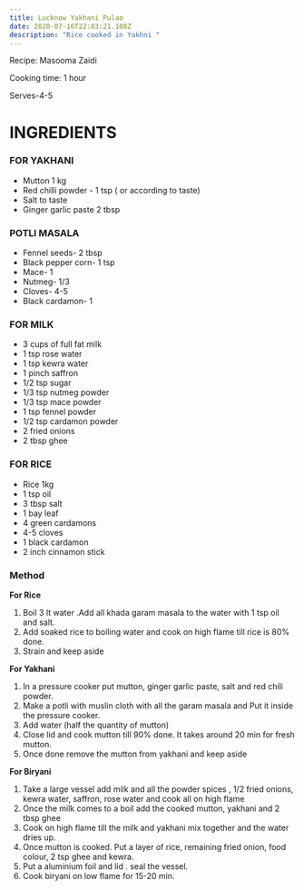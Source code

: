 ```yaml
---
title: Lucknow Yakhani Pulao
date: 2020-07-16T22:03:21.108Z
description: "Rice cooked in Yakhni "
---
```

Recipe: Masooma Zaidi

Cooking time: 1 hour

Serves-4-5

# INGREDIENTS

### FOR YAKHANI

* Mutton 1 kg
* Red chilli powder - 1 tsp ( or according to taste)
* Salt to taste
* Ginger garlic paste 2 tbsp

### POTLI MASALA

* Fennel seeds- 2 tbsp
* Black pepper corn- 1 tsp
* Mace- 1
* Nutmeg- 1/3
* Cloves- 4-5
* Black cardamon- 1

### FOR MILK

* 3 cups of full fat milk
* 1 tsp rose water
* 1 tsp kewra water
* 1 pinch saffron
* 1/2 tsp sugar
* 1/3 tsp nutmeg powder
* 1/3 tsp mace powder
* 1 tsp fennel powder
* 1/2 tsp cardamon powder
* 2 fried onions
* 2 tbsp ghee

### FOR RICE

* Rice 1kg
* 1 tsp oil
* 3 tbsp salt
* 1 bay leaf
* 4 green cardamons
* 4-5 cloves
* 1 black cardamon
* 2 inch cinnamon stick

### Method

**For Rice**

1. Boil 3 lt water .Add all khada garam masala to the water with 1 tsp oil and salt.
2. Add soaked rice to boiling water and cook on high flame till rice is 80% done.
3. Strain and keep aside

**For Yakhani**

1. In a pressure cooker put mutton, ginger garlic paste, salt and red chili powder.
2. Make a potli with muslin cloth with all the garam masala and Put it inside the pressure cooker.
3. Add water (half the quantity of mutton)
4. Close lid and cook mutton till 90% done. It takes around 20 min for fresh mutton.
5. Once done remove the mutton from yakhani and keep aside

**For Biryani**

1. Take a large vessel add milk and all the powder spices , 1/2 fried onions, kewra water, saffron, rose water and cook all on high flame
2. Once the milk comes to a boil add the cooked mutton, yakhani and 2 tbsp ghee
3. Cook on high flame till the milk and yakhani mix together and the water dries up.
4. Once mutton is cooked. Put a layer of rice, remaining fried onion, food colour, 2 tsp ghee and kewra.
5. Put a aluminium foil and lid . seal the vessel.
6. Cook biryani on low flame for 15-20 min.